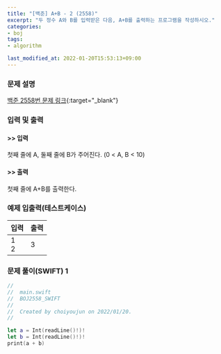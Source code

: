 ```yaml
---
title: "[백준] A+B - 2 (2558)"
excerpt: "두 정수 A와 B를 입력받은 다음, A+B를 출력하는 프로그램을 작성하시오."
categories:
- boj
tags:
- algorithm

last_modified_at: 2022-01-20T15:53:13+09:00
---
```



### 문제 설명
[백준 2558번 문제 링크](https://www.acmicpc.net/problem/2558#description){:target="_blank"}




### 입력 및 출력
#### >> 입력
첫째 줄에 A, 둘째 줄에 B가 주어진다. (0 < A, B < 10)



#### >> 출력
첫째 줄에 A+B를 출력한다.





### 예제 입출력(테스트케이스)


|입력|출력|
|-----|------|
|1<br>2|3|




### 문제 풀이(SWIFT) 1
```swift
//
//  main.swift
//  BOJ2558_SWIFT
//
//  Created by choiyoujun on 2022/01/20.
//

let a = Int(readLine()!)!
let b = Int(readLine()!)!
print(a + b)

```